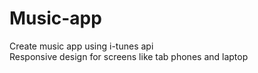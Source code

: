 # Music-app
Create music app using i-tunes api<br>
Responsive design for screens like tab phones and laptop 
